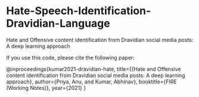 # Hate-Speech-Identification-Dravidian-Language
Hate and Offensive content identification from Dravidian social media posts: A deep learning approach

If you use this code, please cite the following paper:

@inproceedings{kumar2021-dravidian-hate, title={{Hate and Offensive content identification from Dravidian social media posts: A deep learning approach}, author={Priya, Anu, and Kumar, Abhinav}, booktitle={FIRE (Working Notes)}, year={2021} }
